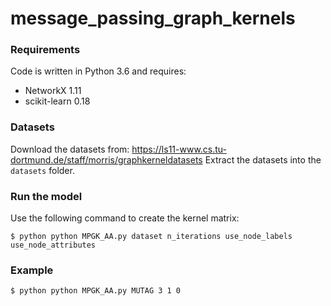 # message_passing_graph_kernels

### Requirements
Code is written in Python 3.6 and requires:
* NetworkX 1.11
* scikit-learn 0.18

### Datasets
Download the datasets from: https://ls11-www.cs.tu-dortmund.de/staff/morris/graphkerneldatasets
Extract the datasets into the `datasets` folder.

### Run the model
Use the following command to create the kernel matrix:

```
$ python python MPGK_AA.py dataset n_iterations use_node_labels use_node_attributes
```

### Example
```
$ python python MPGK_AA.py MUTAG 3 1 0
```

